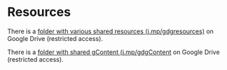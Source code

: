 # Resources

There is a [folder with various shared resources (j.mp/gdgresources)](https://drive.google.com/drive/folders/0B55wxScz_BJtWW9aUnk2LUlNdEk) on Google Drive (restricted access).

There is a [folder with shared gContent (j.mp/gdgContent](https://drive.google.com/drive/folders/0B55wxScz_BJtWW9aUnk2LUlNdEk) on Google Drive (restricted access).
